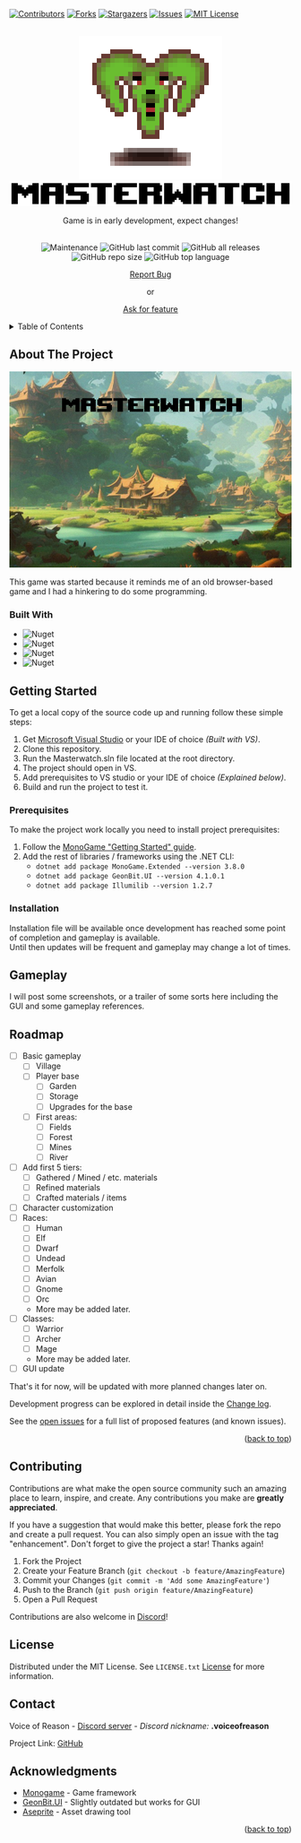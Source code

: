 <a name="readme-top"></a>
<!-- PROJECT SHIELDS -->
<!--
*** I'm using markdown "reference style" links for readability.
*** Reference links are enclosed in brackets [ ] instead of parentheses ( ).
*** See the bottom of this document for the declaration of the reference variables
*** for contributors-url, forks-url, etc. This is an optional, concise syntax you may use.
*** https://www.markdownguide.org/basic-syntax/#reference-style-links
-->

[![Contributors][contributors-shield]][contributors-url]
[![Forks][forks-shield]][forks-url]
[![Stargazers][stars-shield]][stars-url]
[![Issues][issues-shield]][issues-url]
[![MIT License][license-shield]][license-url]

<!-- PROJECT LOGO -->
<br />
<div align="center">
  <a href="https://github.com/VoR-gamedev/Masterwatch/tree/master/GitHub/images/logo.png">
    <img src="GitHub/images/logo.png" alt="Game logo" width="256" height="256">
  </a>

  <br />

<a href="https://github.com/VoR-gamedev/Masterwatch/tree/master/GitHub/images/GameName.png">
    <img src="GitHub/images/GameName.png" alt="Game name pixelart">
  </a>

  <p align="center">
    Game is in early development, expect changes!
    </p>
    <br />
    <img alt="Maintenance" src="https://img.shields.io/maintenance/yes/2023">
    <img alt="GitHub last commit" src="https://img.shields.io/github/last-commit/VoR-gamedev/Masterwatch">
    <img alt="GitHub all releases" src="https://img.shields.io/github/downloads/VoR-gamedev/Masterwatch/total">
    <img alt="GitHub repo size" src="https://img.shields.io/github/repo-size/VoR-gamedev/Masterwatch">
    <img alt="GitHub top language" src="https://img.shields.io/github/languages/top/Vor-gamedev/Masterwatch">
    <p>
    <a href="https://github.com/VoR-gamedev/Masterwatch/issues">Report Bug</a>
    <p>or</p>
    <a href="https://github.com/VoR-gamedev/Masterwatch/issues">Ask for feature</a>
    </p>
</div>



<!-- TABLE OF CONTENTS -->
<details>
  <summary>Table of Contents</summary>
  <ol>
    <li>
      <a href="#about-the-project">About The Project</a>
      <ul>
        <li><a href="#built-with">Built With</a></li>
      </ul>
    </li>
    <li>
      <a href="#getting-started">Getting Started</a>
      <ul>
        <li><a href="#prerequisites">Prerequisites</a></li>
        <li><a href="#installation">Installation</a></li>
      </ul>
    </li>
    <li><a href="#gameplay">Gameplay</a></li>
    <li><a href="#roadmap">Roadmap</a></li>
    <li><a href="#contributing">Contributing</a></li>
    <li><a href="#license">License</a></li>
    <li><a href="#contact">Contact</a></li>
    <li><a href="#acknowledgments">Acknowledgments</a></li>
  </ol>
</details>



<!-- ABOUT THE PROJECT -->
## About The Project

[![Masterwatch Screen Shot][game-screenshot]](https://github.com/VoR-gamedev/Masterwatch/tree/master/GitHub/images/screenshot.png)

This game was started because it reminds me of an old browser-based game and I had a hinkering to do some programming.

### Built With

* ![Nuget](https://img.shields.io/nuget/v/MonoGame.Framework.DesktopGL?label=MonoGame.DesktopGL&style=plastic)
* ![Nuget](https://img.shields.io/nuget/v/MonoGame.Extended?label=MonoGame.Extended&style=plastic)
* ![Nuget](https://img.shields.io/nuget/v/GeonBit.UI?label=GeonBit.UI&style=plastic)
* ![Nuget](https://img.shields.io/nuget/v/Illumilib?label=IllumiLib)

<!-- GETTING STARTED -->
## Getting Started

To get a local copy of the source code up and running follow these simple steps:
1. Get [Microsoft Visual Studio](https://visualstudio.microsoft.com/) or your IDE of choice *(Built with VS)*.
2. Clone this repository.
3. Run the Masterwatch.sln file located at the root directory.
4. The project should open in VS.
5. Add prerequisites to VS studio or your IDE of choice *(Explained below)*.
6. Build and run the project to test it.

### Prerequisites

To make the project work locally you need to install project prerequisites:

1. Follow the [MonoGame "Getting Started" guide](https://docs.monogame.net/articles/getting_started/1_setting_up_your_development_environment_windows.html).
2. Add the rest of libraries / frameworks using the .NET CLI:
    * `dotnet add package MonoGame.Extended --version 3.8.0`
    * `dotnet add package GeonBit.UI --version 4.1.0.1`
    * `dotnet add package Illumilib --version 1.2.7`

### Installation

Installation file will be available once development has reached some point of completion and gameplay is available.  
Until then updates will be frequent and gameplay may change a lot of times.

<!-- GAMEPLAY EXAMPLES -->
## Gameplay

I will post some screenshots, or a trailer of some sorts here including the GUI and some gameplay references.



<!-- ROADMAP -->
## Roadmap

- [ ] Basic gameplay
    - [ ] Village
    - [ ] Player base
        - [ ] Garden
        - [ ] Storage
        - [ ] Upgrades for the base
    - [ ] First areas:
        - [ ] Fields
        - [ ] Forest
        - [ ] Mines
        - [ ] River
- [ ] Add first 5 tiers:
    - [ ] Gathered / Mined / etc. materials
    - [ ] Refined materials
    - [ ] Crafted materials / items
- [ ] Character customization
- [ ] Races:
    - [ ] Human
    - [ ] Elf
    - [ ] Dwarf
    - [ ] Undead
    - [ ] Merfolk
    - [ ] Avian
    - [ ] Gnome
    - [ ] Orc
    - More may be added later.
- [ ] Classes:
    - [ ] Warrior
    - [ ] Archer
    - [ ] Mage
    - More may be added later.
- [ ] GUI update

That's it for now, will be updated with more planned changes later on.

Development progress can be explored in detail inside the [Change log](https://github.com/VoR-gamedev/Masterwatch/blob/master/CHANGELOG.md).

See the [open issues](https://github.com/VoR-gamedev/Masterwatch/issues) for a full list of proposed features (and known issues).

<p align="right">(<a href="#readme-top">back to top</a>)</p>

<!-- CONTRIBUTING -->
## Contributing

Contributions are what make the open source community such an amazing place to learn, inspire, and create. Any contributions you make are **greatly appreciated**.

If you have a suggestion that would make this better, please fork the repo and create a pull request. You can also simply open an issue with the tag "enhancement".
Don't forget to give the project a star! Thanks again!

1. Fork the Project
2. Create your Feature Branch (`git checkout -b feature/AmazingFeature`)
3. Commit your Changes (`git commit -m 'Add some AmazingFeature'`)
4. Push to the Branch (`git push origin feature/AmazingFeature`)
5. Open a Pull Request

Contributions are also welcome in [Discord](https://discord.gg/tFhUB72XVH)!

<!-- LICENSE -->
## License

Distributed under the MIT License. See `LICENSE.txt` [License](https://github.com/VoR-gamedev/Masterwatch/blob/master/LICENSE.txt) for more information.

<!-- CONTACT -->
## Contact

Voice of Reason - [Discord server](https://discord.gg/tFhUB72XVH) - *Discord nickname:* **.voiceofreason**

Project Link: [GitHub](https://github.com/VoR-gamedev/Masterwatch)

<!-- ACKNOWLEDGMENTS -->
## Acknowledgments

* [Monogame](https://www.monogame.net/) - Game framework
* [GeonBit.UI](https://github.com/RonenNess/GeonBit.UI) - Slightly outdated but works for GUI
* [Aseprite](https://www.aseprite.org/) - Asset drawing tool

<p align="right">(<a href="#readme-top">back to top</a>)</p>

<!-- MARKDOWN LINKS & IMAGES -->
<!-- https://www.markdownguide.org/basic-syntax/#reference-style-links -->
<!-- Shields -->
[contributors-shield]: https://img.shields.io/github/contributors/VoR-gamedev/Masterwatch.svg?style=for-the-badge
[contributors-url]: https://github.com/VoR-gamedev/Masterwatch/graphs/contributors
[forks-shield]: https://img.shields.io/github/forks/VoR-gamedev/Masterwatch.svg?style=for-the-badge
[forks-url]: https://github.com/VoR-gamedev/Masterwatch/network/members
[stars-shield]: https://img.shields.io/github/stars/VoR-gamedev/Masterwatch.svg?style=for-the-badge
[stars-url]: https://github.com/VoR-gamedev/Masterwatch/stargazers
[issues-shield]: https://img.shields.io/github/issues/VoR-gamedev/Masterwatch.svg?style=for-the-badge
[issues-url]: https://github.com/VoR-gamedev/Masterwatch/issues
[license-shield]: https://img.shields.io/github/license/VoR-gamedev/Masterwatch.svg?style=for-the-badge
[license-url]: https://github.com/VoR-gamedev/Masterwatch/blob/master/LICENSE.txt
<!-- Other reference style links -->
[game-screenshot]: GitHub/images/screenshot.png
